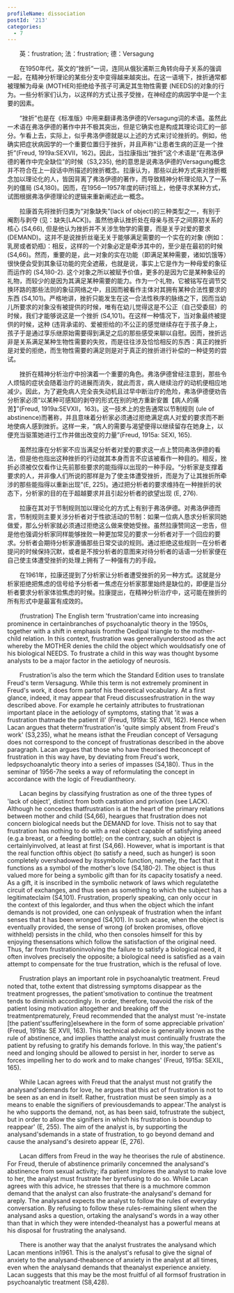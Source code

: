 ```yaml
---
profileName: dissociation
postId: '213'
categories:
  - 7
---
```

‌‌‌‌　　英：frustration; 法：frustration; 德：Versagung


‌‌‌‌　　在1950年代，英文的“挫折”一词，连同从俄狄浦斯三角转向母子关系的强调一起，在精神分析理论的某些分支中变得越来越突出。在这一语境下，挫折通常都被理解为母亲 (MOTHER)拒绝给予孩子可满足其生物性需要 (NEEDS)的对象的行为。一些分析家们认为，以这样的方式让孩子受挫，在神经症的病因学中是一个主要的因素。

‌‌‌‌　　“挫折”也是在《标准版》中用来翻译弗洛伊德的Versagung词的术语。虽然此一术语在弗洛伊德的著作中并不极其突出，但是它确实也是构成其理论词汇的一部分。乍看上去，实际上，似乎弗洛伊德就是以上述的方式来讨论挫折的。例如，他确实把症状病因学的一个重要位置归于挫折，并且声称“让患者生病的正是一个挫折”(Freud, 1919a:SEXVⅡ，162)。因此，当拉康指出“挫折”这个术语是“在弗洛伊德的著作中完全缺位”的时候（S3,235), 他的意思是说弗洛伊德的Versagung概念并不符合在上一段话中所描述的挫折概念。拉康认为，那些以此种方式来对挫折概念加以理论化的人，皆因背离了弗洛伊德的著作，而导致精神分析理论陷入了一系列的僵局 (S4,180)。因而，在1956一1957年度的研讨班上，他便寻求某种方式，试图根据弗洛伊德理论的逻辑来重新阐述此一概念。

‌‌‌‌　　拉康首先将挫折归类为“对象缺失”(lack of object)的三种类型之一，有别于阉割与剥夺 (见：缺失[LACK])。虽然他承认挫折处在母亲与孩子之间原初关系的核心 (S4,66), 但是他认为挫折并不关涉生物学的需要，而是关乎对爱的要求 (DEMAND)。这并不是说挫折丝毫无关于能够满足需要的一个实在的对象 (例如：乳房或者奶瓶)：相反，这样的一个对象必定是牵涉其中的，至少是在最初的时候 (S4,66)。然而，重要的是，此一对象的实在功能（即满足某种需要，诸如饥饿等）很快便会受到其象征功能的完全遮蔽，也就是说，事实上它是作为一种母爱的象征而运作的 (S4,180-2). 这个对象之所以被赋予价值，更多的是因为它是某种象征的礼物，而较少的是因为其满足某种需要的能力。作为一个礼物，它被铭写在调节交换环路的那些法则的象征网络之中，且因而被看作主体对其拥有某种合法性要求的东西 (S4,101)。严格地讲，挫折只能发生在这一合法性秩序的脉络之下，因而当幼儿所要求的对象没有被提供的时候，唯有在幼儿觉得这是不公正（自己受委屈）的时候，我们才能够说这是一个挫折 (S4,101)。在这样一种情况下，当对象最终被提供的时候，这种 (违背承诺的、爱被拒给的)不公正的感觉继续存在于孩子身上，孩子于是通过享乐继原始需要得到满足之后的那些感受来聊以自慰。因而，挫折远非是关系满足某种生物性需要的失败，而是往往涉及恰恰相反的东西：真正的挫折是对爱的拒绝，而生物性需要的满足则是对于真正的挫折进行补偿的一种徒劳的尝试。

‌‌‌‌　　挫折在精神分析治疗中扮演着一个重要的角色。弗洛伊德曾经注意到，那些令人烦恼的症状会随着治疗的进展而消失，就此而言，病人继续治疗的动机便相应地减少。因此，为了避免病人完全丧失动机且过早中断治疗的危险，弗洛伊德便劝告分析家必须“以某种可感知的剥夺的形式在别的地方重新安置【病人的痛苦】”(Freud, 1919a:SEVXⅡ，163)。这一技术上的忠告通常以节制规则 (ule of abstinence)而著称，并且意味着分析家必须通过拒绝满足病人对爱的要求而不断地使病人感到挫折。这样一来，“病人的需要与渴望便得以继续留存在她身上，以便充当驱策她进行工作并做出改变的力量”(Freud, 1915a: SEXI, 165).

‌‌‌‌　　虽然拉康在分析家不应当满足分析者对爱的要求这一点上赞同弗洛伊德的看法，但是他也指出这种挫折的行动就其本身而言不应该被看作一种目的。相反，挫折必须被仅仅看作让先前那些要求的能指得以出现的一种手段。“分析家是支撑着要求的人，并非像人们所说的那样是为了使主体遭受挫折，而是为了让其挫折所牵涉的那些能指得以重新出现”(E, 225)。通过把分析者的要求维持在一种挫折的状态下，分析家的目的在于超越要求并且引起分析者的欲望出现 (E, 276).

‌‌‌‌　　拉康在其对于节制规则加以理论化的方式上有别于弗洛伊德。对弗洛伊德而言，节制规则主要关涉分析者对于性欲活动的节制：如果一位病人恳求分析家同她做爱，那么分析家就必须通过拒绝这么做来使她受挫。虽然拉康赞同这一忠告，但是他也强调分析家同样能够挫败一种更加常见的要求一分析者对于一个回应的要求。分析者会期待分析家遵循那些日常交谈的规则。通过拒绝这些规则一在分析者提问的时候保持沉默，或者是不按分析者的意图来对待分析者的话语一分析家便在自己使主体遭受挫折的处理上拥有了一种强有力的手段。

‌‌‌‌　　在1961年，拉康还提到了分析家让分析者遭受挫折的另一种方式。这就是分析家拒绝把焦虑的信号给予分析者一焦虑在分析家那里始终是缺位的，即便是当分析者要求分析家体验焦虑的时候。拉康提出，在精神分析治疗中，这可能在挫折的所有形式中是最富有成效的。


‌‌‌‌　　(frustration) The English term 'frustration'came into increasing prominence in certainbranches of psychoanalytic theory in the 1950s, together with a shift in emphasis fromthe Oedipal triangle to the mother-child relation. In this context, frustration was generallyunderstood as the act whereby the MOTHER denies the child the object which wouldsatisfy one of his biological NEEDS. To frustrate a child in this way was thought bysome analysts to be a major factor in the aetiology of neurosis.

‌‌‌‌　　Frustration'is also the term which the Standard Edition uses to translate Freud's term Versagung. While this term is not extremely prominent in Freud's work, it does form partof his theoretical vocabulary. At a first glance, indeed, it may appear that Freud discussesfrustration in the way described above. For example he certainly attributes to frustrationan important place in the aetiology of symptoms, stating that 'it was a frustration thatmade the patient ill' (Freud, 1919a: SE XVII, 162). Hence when Lacan argues that theterm'frustration'is 'quite simply absent from Freud's work' (S3,235), what he means isthat the Freudian concept of Versagung does not correspond to the concept of frustrationas described in the above paragraph. Lacan argues that those who have theorised theconcept of frustration in this way have, by deviating from Freud's work, ledpsychoanalytic theory into a series of impasses (S4,180). Thus in the seminar of 1956-7he seeks a way of reformulating the concept in accordance with the logic of Freudiantheory.

‌‌‌‌　　Lacan begins by classifying frustration as one of the three types of 'lack of object', distinct from both castration and privation (see LACK). Although he concedes thatfrustration is at the heart of the primary relations between mother and child (S4,66), heargues that frustration does not concern biological needs but the DEMAND for love. Thisis not to say that frustration has nothing to do with a real object capable of satisfying aneed (e.g.a breast, or a feeding bottle); on the contrary, such an object is certainlyinvolved, at least at first (S4,66). However, what is important is that the real function ofthis object (to satisfy a need, such as hunger) is soon completely overshadowed by itssymbolic function, namely, the fact that it functions as a symbol of the mother's love (S4,180-2). The object is thus valued more for being a symbolic gift than for its capacity tosatisfy a need. As a gift, it is inscribed in the symbolic network of laws which regulatethe circuit of exchanges, and thus seen as something to which the subject has a legitimateclaim (S4,101). Frustration, properly speaking, can only occur in the context of this legalorder, and thus when the object which the infant demands is not provided, one can onlyspeak of frustration when the infant senses that it has been wronged (S4,101). In such acase, when the object is eventually provided, the sense of wrong (of broken promises, oflove withheld) persists in the child, who then consoles himself for this by enjoying thesensations which follow the satisfaction of the original need. Thus, far from frustrationinvolving the failure to satisfy a biological need, it often involves precisely the opposite; a biological need is satisfied as a vain attempt to compensate for the true frustration, which is the refusal of love.

‌‌‌‌　　Frustration plays an important role in psychoanalytic treatment. Freud noted that, tothe extent that distressing symptoms disappear as the treatment progresses, the patient'smotivation to continue the treatment tends to diminish accordingly. In order, therefore, toavoid the risk of the patient losing motivation altogether and breaking off the treatmentprematurely, Freud recommended that the analyst must 're-instate [the patient'ssuffering]elsewhere in the form of some appreciable privation' (Freud, 1919a: SE XVII, 163). This technical advice is generally known as the rule of abstinence, and implies thatthe analyst must continually frustrate the patient by refusing to gratify his demands forlove. In this way,'the patient's need and longing should be allowed to persist in her, inorder to serve as forces impelling her to do work and to make changes' (Freud, 1915a: SEXIL, 165).

‌‌‌‌　　While Lacan agrees with Freud that the analyst must not gratify the analysand'sdemands for love, he argues that this act of frustration is not to be seen as an end in itself. Rather, frustration must be seen simply as a means to enable the signifiers of previousdemands to appear.'The analyst is he who supports the demand, not, as has been said, tofrustrate the subject, but in order to allow the signifiers in which his frustration is boundup to reappear' (E, 255). The aim of the analyst is, by supporting the analysand'sdemands in a state of frustration, to go beyond demand and cause the analysand's desireto appear (E, 276).

‌‌‌‌　　Lacan differs from Freud in the way he theorises the rule of abstinence. For Freud, therule of abstinence primarily concemned the analysand's abstinence from sexual activity; ifa patient implores the analyst to make love to her, the analyst must frustrate her byrefusing to do so. While Lacan agrees with this advice, he stresses that there is a muchmore common demand that the analyst can also frustrate-the analysand's demand for areply. The analysand expects the analyst to follow the rules of everyday conversation. By refusing to follow these rules-remaining silent when the analysand asks a question, ortaking the analysand's words in a way other than that in which they were intended-theanalyst has a powerful means at his disposal for frustrating the analysand.

‌‌‌‌　　There is another way that the analyst frustrates the analysand which Lacan mentions in1961. This is the analyst's refusal to give the signal of anxiety to the analysand-theabsence of anxiety in the analyst at all times, even when the analysand demands that theanalyst experience anxiety. Lacan suggests that this may be the most fruitful of all formsof frustration in psychoanalytic treatment (S8,428).

